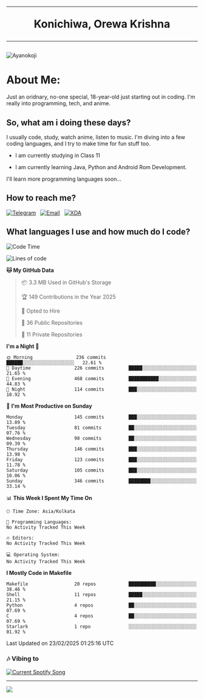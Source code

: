 <h1 align="center"><hr>Konichiwa, Orewa Krishna<hr></h1>

<img src="https://imgur.com/AbUFrGi.png" alt="Ayanokoji"/>

<h1>About Me:</h1>

Just an oridnary, no-one special, 18-year-old just starting out in coding. I'm really into programming, tech, and anime.

<h2>So, what am i doing these days?</h2>

I usually code, study, watch anime, listen to music. I'm diving into a few coding languages, and I try to make time for fun stuff too.

- I am currently studying in Class 11

- I am currently learning Java, Python and Android Rom Development.

I'll learn more programming languages soon...

<h2>How to reach me?</h2>


<a href="https://t.me/pure_soul_kk"><img src="https://img.shields.io/badge/K R I S H N A-2CA5E0?style=flat-square&logo=telegram&logoColor=white" alt="Telegram"/></a>&nbsp;&nbsp;&nbsp;<a href="krishnakripa34567@gmail.com"><img src="https://img.shields.io/badge/krishnakripa34567@gmail.com-D14836?style=flat-square&logo=gmail&logoColor=white" alt="Email"/></a>&nbsp;&nbsp;&nbsp;<a href="https://xdaforums.com/m/pure-soul-kk.12553929/"><img src="https://img.shields.io/badge/puresoulkk-F59714?style=flat-square&logo=xda-developers&logoColor=white" alt="XDA"/></a>


<h2>What languages I use and how much do I code?</h2>


<!--START_SECTION:waka-->
![Code Time](http://img.shields.io/badge/Code%20Time-4%20hrs%205%20mins-blue)

![Lines of code](https://img.shields.io/badge/From%20Hello%20World%20I%27ve%20Written-21.4%20thousand%20lines%20of%20code-blue)

**🐱 My GitHub Data** 

> 📦 3.3 MB Used in GitHub's Storage 
 > 
> 🏆 149 Contributions in the Year 2025
 > 
> 💼 Opted to Hire
 > 
> 📜 36 Public Repositories 
 > 
> 🔑 11 Private Repositories 
 > 
**I'm a Night 🦉** 

```text
🌞 Morning                236 commits         ██████░░░░░░░░░░░░░░░░░░░   22.61 % 
🌆 Daytime                226 commits         █████░░░░░░░░░░░░░░░░░░░░   21.65 % 
🌃 Evening                468 commits         ███████████░░░░░░░░░░░░░░   44.83 % 
🌙 Night                  114 commits         ███░░░░░░░░░░░░░░░░░░░░░░   10.92 % 
```
📅 **I'm Most Productive on Sunday** 

```text
Monday                   145 commits         ███░░░░░░░░░░░░░░░░░░░░░░   13.89 % 
Tuesday                  81 commits          ██░░░░░░░░░░░░░░░░░░░░░░░   07.76 % 
Wednesday                98 commits          ██░░░░░░░░░░░░░░░░░░░░░░░   09.39 % 
Thursday                 146 commits         ███░░░░░░░░░░░░░░░░░░░░░░   13.98 % 
Friday                   123 commits         ███░░░░░░░░░░░░░░░░░░░░░░   11.78 % 
Saturday                 105 commits         ███░░░░░░░░░░░░░░░░░░░░░░   10.06 % 
Sunday                   346 commits         ████████░░░░░░░░░░░░░░░░░   33.14 % 
```


📊 **This Week I Spent My Time On** 

```text
🕑︎ Time Zone: Asia/Kolkata

💬 Programming Languages: 
No Activity Tracked This Week

🔥 Editors: 
No Activity Tracked This Week

💻 Operating System: 
No Activity Tracked This Week
```

**I Mostly Code in Makefile** 

```text
Makefile                 20 repos            ██████████░░░░░░░░░░░░░░░   38.46 % 
Shell                    11 repos            █████░░░░░░░░░░░░░░░░░░░░   21.15 % 
Python                   4 repos             ██░░░░░░░░░░░░░░░░░░░░░░░   07.69 % 
C                        4 repos             ██░░░░░░░░░░░░░░░░░░░░░░░   07.69 % 
Starlark                 1 repo              ░░░░░░░░░░░░░░░░░░░░░░░░░   01.92 % 
```




 Last Updated on 23/02/2025 01:25:16 UTC
<!--END_SECTION:waka-->


<h3>🎶 Vibing to</h3>

<a href="https://open.spotify.com/user/6y2iwhip99wg1mgyrl7gyphpq">
  <img
    src="https://puresoulkk.pythonanywhere.com?theme=dark&eq_color=rainbow"
    alt="Current Spotify Song"
  />
</a>

<hr>

<img src="https://komarev.com/ghpvc/?username=pure-soul-kk&label=Profile%20Views&color=000000&style=flat">
